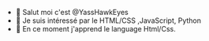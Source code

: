 - 👋 Salut moi c'est @YassHawkEyes
- 👀 Je suis intéressé par le  HTML/CSS ,JavaScript, Python
- 🌱 En ce moment j'apprend le language Html/Css. 

<!---
YassHawkEyes/YassHawkEyes is a ✨ special ✨ repository because its `README.md` (this file) appears on your GitHub profile.
You can click the Preview link to take a look at your changes.
--->
